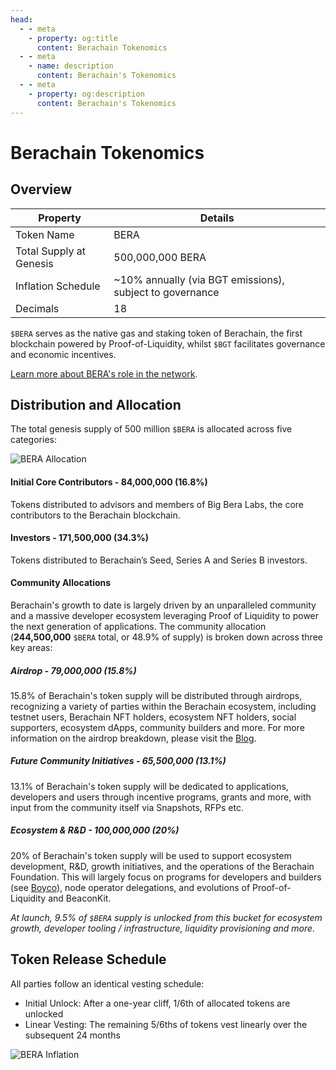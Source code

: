 ```yaml
---
head:
  - - meta
    - property: og:title
      content: Berachain Tokenomics
  - - meta
    - name: description
      content: Berachain's Tokenomics
  - - meta
    - property: og:description
      content: Berachain's Tokenomics
---
```


<script setup>
  import config from '@berachain/config/constants.json';
</script>

# Berachain Tokenomics

## Overview

| Property                | Details                                                  |
| ----------------------- | -------------------------------------------------------- |
| Token Name              | BERA                                                     |
| Total Supply at Genesis | 500,000,000 BERA                                         |
| Inflation Schedule      | ~10% annually (via BGT emissions), subject to governance |
| Decimals                | 18                                                       |

`$BERA` serves as the native gas and staking token of Berachain, the first blockchain powered by Proof-of-Liquidity, whilst `$BGT` facilitates governance and economic incentives.

[Learn more about BERA's role in the network](/learn/pol/tokens/bera).

## Distribution and Allocation

The total genesis supply of 500 million `$BERA` is allocated across five categories:

![BERA Allocation](/assets/bera-allocation.png)

#### Initial Core Contributors - 84,000,000 (16.8%)

Tokens distributed to advisors and members of Big Bera Labs, the core contributors to the Berachain blockchain.

#### Investors - 171,500,000 (34.3%)

Tokens distributed to Berachain’s Seed, Series A and Series B investors.

#### Community Allocations

Berachain's growth to date is largely driven by an unparalleled community and a massive developer ecosystem leveraging Proof of Liquidity to power the next generation of applications. The community allocation (**244,500,000** `$BERA` total, or 48.9% of supply) is broken down across three key areas:

##### Airdrop - 79,000,000 (15.8%)

15.8% of Berachain's token supply will be distributed through airdrops, recognizing a variety of parties within the Berachain ecosystem, including testnet users, Berachain NFT holders, ecosystem NFT holders, social supporters, ecosystem dApps, community builders and more. For more information on the airdrop breakdown, please visit the [Blog](https://blog.berachain.com/blog/berachain-airdrop-update).

##### Future Community Initiatives - 65,500,000 (13.1%)

13.1% of Berachain's token supply will be dedicated to applications, developers and users through incentive programs, grants and more, with input from the community itself via Snapshots, RFPs etc.

##### Ecosystem & R&D - 100,000,000 (20%)

20% of Berachain's token supply will be used to support ecosystem development, R&D, growth initiatives, and the operations of the Berachain Foundation. This will largely focus on programs for developers and builders (see [Boyco](https://boyco.berachain.com/)), node operator delegations, and evolutions of Proof-of-Liquidity and BeaconKit.

_At launch, 9.5% of `$BERA` supply is unlocked from this bucket for ecosystem growth, developer tooling / infrastructure, liquidity provisioning and more._

## Token Release Schedule

All parties follow an identical vesting schedule:

- Initial Unlock: After a one-year cliff, 1/6th of allocated tokens are unlocked
- Linear Vesting: The remaining 5/6ths of tokens vest linearly over the subsequent 24 months

![BERA Inflation](/assets/bera-inflation.png)
